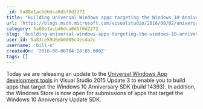 ```yaml
---
_id: 5a88e1acbd6dca0d5f0d2272
title: "Building Universal Windows apps targeting the Windows 10 Anniversary SDK"
url: 'https://blogs.msdn.microsoft.com/visualstudio/2016/08/02/universal-windows-apps-targeting-windows-10-anniversary-sdk/'
category: 5a88e1acbd6dca0d5f0d2272
slug: 'building-universal-windows-apps-targeting-the-windows-10-anniversary-sdk'
user_id: 5a83ce59d6eb0005c4ecda2c
username: 'bill-s'
createdOn: '2016-08-06T04:28:05.000Z'
tags: []
---
```


Today we are releasing an update to the <a href="https://developer.microsoft.com/">Universal Windows App development tools</a> in Visual Studio 2015 Update 3 to enable you to build apps that target the Windows 10 Anniversary SDK (build 14393). In addition, the Windows Store is now open for submissions of apps that target the Windows 10 Anniversary Update SDK.
